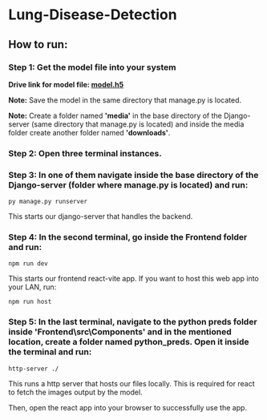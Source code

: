 # Lung-Disease-Detection

## How to run:

### Step 1: Get the model file into your system

**Drive link for model file: [model.h5](https://drive.google.com/file/d/15UNsIE3aIHudTiRVSqAT4S3AT3veFb2S/view?usp=sharing)**

**Note:** Save the model in the same directory that manage.py is located.

**Note:** Create a folder named **'media'** in the base directory of the Django-server (same directory that manage.py is located) and inside the media folder create another folder named **'downloads'**.

### Step 2: Open three terminal instances.

### Step 3: In one of them navigate inside the base directory of the Django-server (folder where manage.py is located) and run:

`py manage.py runserver`

This starts our django-server that handles the backend.

### Step 4: In the second terminal, go inside the Frontend folder and run:

`npm run dev`

This starts our frontend react-vite app. If you want to host this web app into your LAN, run:

`npm run host`

### Step 5: In the last terminal, navigate to the python preds folder inside **'Frontend\src\Components\'** and in the mentioned location, create a folder named python_preds. Open it inside the terminal and run:

`http-server ./`

This runs a http server that hosts our files locally. This is required for react to fetch the images output by the model.

Then, open the react app into your browser to successfully use the app.
